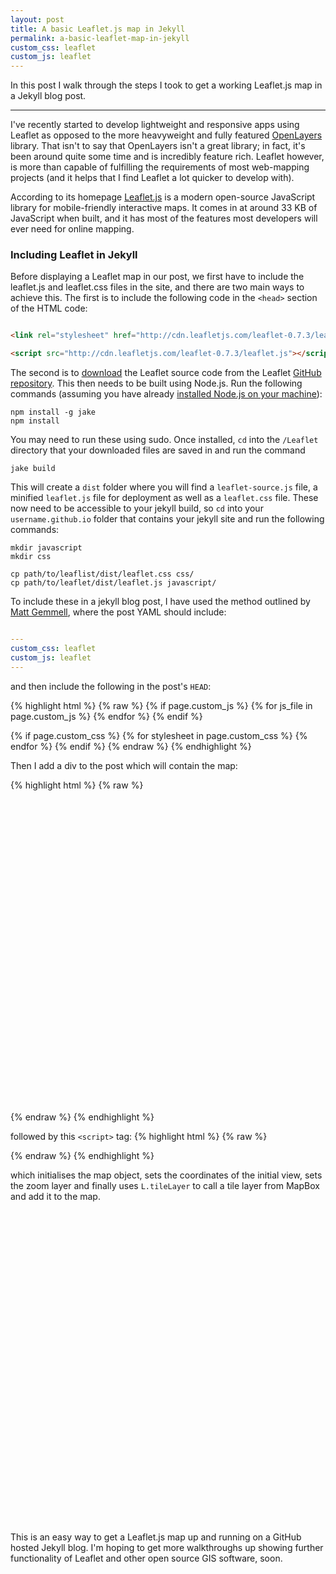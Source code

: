 ```yaml
---
layout: post
title: A basic Leaflet.js map in Jekyll
permalink: a-basic-leaflet-map-in-jekyll
custom_css: leaflet
custom_js: leaflet
---
```


In this post I walk through the steps I took to get a working Leaflet.js map in a Jekyll blog post. 

-----
<!--more-->
I've recently started to develop lightweight and responsive apps using Leaflet as opposed to the more heavyweight and fully featured [OpenLayers](www.http://openlayers.org) library. That isn't to say that OpenLayers isn't a great library; in fact, it's been around quite some time and is incredibly feature rich. Leaflet however, is more than capable of fulfilling the requirements of most web-mapping projects (and it helps that I find Leaflet a lot quicker to develop with). 

According to its homepage [Leaflet.js](http://http://leafletjs.com) is a modern open-source JavaScript library for mobile-friendly interactive maps. It comes in at around 33 KB of JavaScript when built, and it has most of the features most developers will ever need for online mapping.

### Including Leaflet in Jekyll

Before displaying a Leaflet map in our post, we first have to include the leaflet.js and leaflet.css files in the site, and there are two main ways to achieve this. The first is to include the following code in the `<head>` section of the HTML code:

``` html

<link rel="stylesheet" href="http://cdn.leafletjs.com/leaflet-0.7.3/leaflet.css" />

<script src="http://cdn.leafletjs.com/leaflet-0.7.3/leaflet.js"></script>

```

The second is to [download](https://github.com/Leaflet/Leaflet/releases) the Leaflet source code from the Leaflet [GitHub repository](https://github.com/Leaflet/Leaflet). This then needs to be built using Node.js. Run the following commands (assuming you have already [installed Node.js on your machine](http://nodejs.org/)):

	npm install -g jake
	npm install
	
You may need to run these using sudo. Once installed, `cd` into the `/Leaflet` directory that your downloaded files are saved in and run the command 

	jake build

This will create a `dist` folder where you will find a `leaflet-source.js` file, a minified `leaflet.js` file for deployment as well as a `leaflet.css` file. These now need to be accessible to your jekyll build, so `cd` into your `username.github.io` folder that contains your jekyll site and run the following commands:

	mkdir javascript
	mkdir css
	
	cp path/to/leaflist/dist/leaflet.css css/
	cp path/to/leaflet/dist/leaflet.js javascript/
	
To include these in a jekyll blog post, I have used the method outlined by [Matt Gemmell](http://mattgemmell.com/page-specific-assets-with-jekyll/), where the post YAML should include:
	
```yaml

---
custom_css: leaflet
custom_js: leaflet
---

```

and then include the following in the post's `HEAD`:

{% highlight html %}
{% raw %}
  {% if page.custom_js %}
    {% for js_file in page.custom_js %}	
    <script src='/javascript/{{ js_file }}.js' type="text/javascript"></script> 
    {% endfor %}
{% endif %}

{% if page.custom_css %}
    {% for stylesheet in page.custom_css %}
    <link rel="stylesheet" href="/css/{{ stylesheet }}.css" media="screen" type="text/css">
    {% endfor %}
{% endif %}
{% endraw %}
{% endhighlight %}

Then I add a div to the post which will contain the map:

{% highlight html %}
{% raw %}
<div id="map" class="map leaflet-container" style="height: 500px; position:relative;"></div>
{% endraw %}
{% endhighlight %}

followed by this `<script>` tag:
{% highlight html %}
{% raw %}
<script>
// create the map object and set the cooridnates of the initial view:
var map = L.map('map').setView([51.4833, -3.1833], 10);

// create the tile layer with correct attribution:
L.tileLayer('http://{s}.tiles.mapbox.com/v3/jamesg87.goac2bf1/{z}/{x}/{y}.png', {
    attribution: 'Map data &copy; <a href="http://openstreetmap.org">OpenStreetMap</a> contributors, <a href="http://creativecommons.org/licenses/by-sa/2.0/">CC-BY-SA</a>, Imagery © <a href="http://mapbox.com">Mapbox</a>',
    maxZoom: 18
}).addTo(map);
</script>
{% endraw %}
{% endhighlight %}

which initialises the map object, sets the coordinates of the initial view, sets the zoom layer and finally uses `L.tileLayer` to call a tile layer from MapBox and add it to the map.

<div id="map" class="map leaflet-container" style="height: 500px; position:relative;"></div>
<script>
// create the map object and set the cooridnates of the initial view:
var map = L.map('map').setView([51.4833, -3.1833], 10);

// create the tile layer with correct attribution:
L.tileLayer('http://{s}.tiles.mapbox.com/v3/jamesg87.goac2bf1/{z}/{x}/{y}.png', {
    attribution: 'Map data &copy; <a href="http://openstreetmap.org">OpenStreetMap</a> contributors, <a href="http://creativecommons.org/licenses/by-sa/2.0/">CC-BY-SA</a>, Imagery © <a href="http://mapbox.com">Mapbox</a>',
    maxZoom: 18
}).addTo(map);
</script>
 
This is an easy way to get a Leaflet.js map up and running on a GitHub hosted Jekyll blog.  I'm hoping to get more walkthroughs up showing further functionality of Leaflet and other open source GIS software, soon.